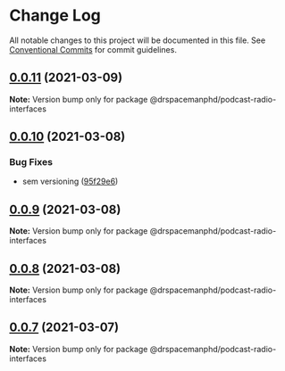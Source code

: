 # Change Log

All notable changes to this project will be documented in this file.
See [Conventional Commits](https://conventionalcommits.org) for commit guidelines.

## [0.0.11](https://github.com/drspacemanphd/podcast-radio-web/compare/@drspacemanphd/podcast-radio-interfaces@0.0.10...@drspacemanphd/podcast-radio-interfaces@0.0.11) (2021-03-09)

**Note:** Version bump only for package @drspacemanphd/podcast-radio-interfaces





## [0.0.10](https://github.com/drspacemanphd/podcast-radio-web/compare/@drspacemanphd/podcast-radio-interfaces@0.0.9...@drspacemanphd/podcast-radio-interfaces@0.0.10) (2021-03-08)


### Bug Fixes

* sem versioning ([95f29e6](https://github.com/drspacemanphd/podcast-radio-web/commit/95f29e60c8a9a222802b05bc2153a71ceed41f5a))





## [0.0.9](https://github.com/drspacemanphd/podcast-radio-web/compare/@drspacemanphd/podcast-radio-interfaces@0.0.8...@drspacemanphd/podcast-radio-interfaces@0.0.9) (2021-03-08)

**Note:** Version bump only for package @drspacemanphd/podcast-radio-interfaces





## [0.0.8](https://github.com/drspacemanphd/podcast-radio-web/compare/@drspacemanphd/podcast-radio-interfaces@0.0.7...@drspacemanphd/podcast-radio-interfaces@0.0.8) (2021-03-08)

**Note:** Version bump only for package @drspacemanphd/podcast-radio-interfaces





## [0.0.7](https://github.com/drspacemanphd/podcast-radio-web/compare/@drspacemanphd/podcast-radio-interfaces@0.0.6...@drspacemanphd/podcast-radio-interfaces@0.0.7) (2021-03-07)

**Note:** Version bump only for package @drspacemanphd/podcast-radio-interfaces
